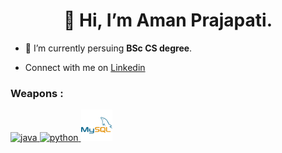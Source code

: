 <h1 align="center">👋 Hi, I’m Aman Prajapati.</h1>

- 🌱 I’m currently persuing **BSc CS degree**.

- Connect with me on <a href="https://www.linkedin.com/in/akpgx7/" target="_blank">Linkedin</a>

<h3 align="left">Weapons :</h3>
<p align="left"> 
  <a href="https://www.java.com/en/" target="_blank"> <img src="https://encrypted-tbn0.gstatic.com/images?q=tbn:ANd9GcRG3SGOAvB5jtN30Tjah_AbAQxkToFTEYT_PPjs2pGQS3Z78u_UVS3h2ABk1bG9jxl0C1g&usqp=CAU" alt="java" height="50" width="50"> </a>
  <a href="https://www.python.org" target="_blank"> <img src="https://qph.cf2.quoracdn.net/main-qimg-28cadbd02699c25a88e5c78d73c7babc" alt="python" height="50" width="50"> </a> 
  <a href="https://www.mysql.com/" target="_blank"> <img src="https://raw.githubusercontent.com/devicons/devicon/master/icons/mysql/mysql-original-wordmark.svg" alt="mysql" width="50" height="50"/> </a> 
  
</p>
